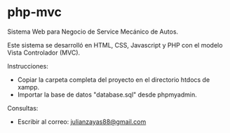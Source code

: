 # php-mvc
 Sistema Web para Negocio de Service Mecánico de Autos.

Este sistema se desarrolló en HTML, CSS, Javascript y PHP con el modelo Vista Controlador (MVC).

Instrucciones:
 - Copiar la carpeta completa del proyecto en el directorio htdocs de xampp.
 - Importar la base de datos "database.sql" desde phpmyadmin.

Consultas:
 - Escribir al correo: julianzayas88@gmail.com
